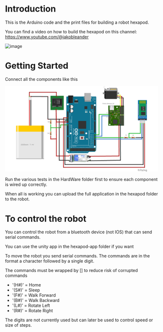# Introduction 
This is the Arduino code and the print files for building a robot hexapod.

You can find a video on how to build the hexapod on this channel: https://www.youtube.com/@jakobleander

![image](media/hexapod.png)

# Getting Started
Connect all the components like this

![image](media/wiring.png)

Run the various tests in the HardWare folder first to ensure each component is wired up correctly.

When all is working you can upload the full application in the hexapod folder to the robot.

# To control the robot
You can control the robot from a bluetooth device (not IOS) that can send serial commands.

You can use the unity app in the hexapod-app folder if you want

To move the robot you send serial commands. The commands are in the format a character followed by a single digit.

The commands must be wrapped by [] to reduce risk of corrupted commands
- '(H#)' = Home
- '(S#)' = Sleep
- '(F#)' = Walk Forward
- '(B#)' = Walk Backward
- '(L#)' = Rotate Left
- '(R#)' = Rotate Right

The digits are not currently used but can later be used to control speed or size of steps.